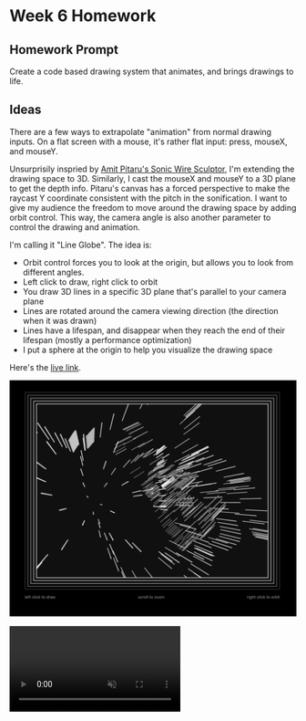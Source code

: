 # Week 6 Homework

## Homework Prompt

Create a code based drawing system that animates, and brings drawings to life.

## Ideas

There are a few ways to extrapolate "animation" from normal drawing inputs. On a flat screen with a mouse, it's rather flat input: press, mouseX, and mouseY.

Unsurprisily inspried by [Amit Pitaru's Sonic Wire Sculptor](https://www.youtube.com/watch?v=ji4VHWTk8TQ), I'm extending the drawing space to 3D. Similarly, I cast the mouseX and mouseY to a 3D plane to get the depth info. Pitaru's canvas has a forced perspective to make the raycast Y coordinate consistent with the pitch in the sonification. I want to give my audience the freedom to move around the drawing space by adding orbit control. This way, the camera angle is also another parameter to control the drawing and animation.

I'm calling it "Line Globe". The idea is:

- Orbit control forces you to look at the origin, but allows you to look from different angles.
- Left click to draw, right click to orbit
- You draw 3D lines in a specific 3D plane that's parallel to your camera plane
- Lines are rotated around the camera viewing direction (the direction when it was drawn)
- Lines have a lifespan, and disappear when they reach the end of their lifespan (mostly a performance optimization)
- I put a sphere at the origin to help you visualize the drawing space

Here's the [live link](https://yz3440.github.io/drawing-plus-plus/week-6/homework/v2).

![Screenshot](assets/line-globe-1.png)

<video src="assets/line-globe.mp4" autoplay muted loop></video>
